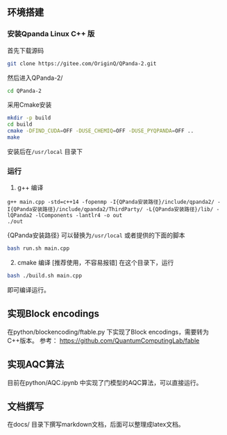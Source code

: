 ## 环境搭建
### 安装Qpanda Linux C++ 版
首先下载源码
```bash
git clone https://gitee.com/OriginQ/QPanda-2.git
```
然后进入QPanda-2/
```bash
cd QPanda-2
```
采用Cmake安装
```bash
mkdir -p build
cd build
cmake -DFIND_CUDA=OFF -DUSE_CHEMIQ=OFF -DUSE_PYQPANDA=OFF ..
make
```
安装后在`/usr/local` 目录下
### 运行
1. g++ 编译
```
g++ main.cpp -std=c++14 -fopenmp -I{QPanda安装路径}/include/qpanda2/ -I{QPanda安装路径}/include/qpanda2/ThirdParty/ -L{QPanda安装路径}/lib/ -lQPanda2 -lComponents -lantlr4 -o out
./out
```
{QPanda安装路径} 可以替换为`/usr/local`
或者提供的下面的脚本
```bash
bash run.sh main.cpp
```

2. cmake 编译 [推荐使用，不容易报错]
在这个目录下，运行
```bash
bash ./build.sh main.cpp
```
即可编译运行。

## 实现Block encodings
在python/blockencoding/ftable.py 下实现了Block encodings，需要转为C++版本。
参考： https://github.com/QuantumComputingLab/fable
## 实现AQC算法
目前在python/AQC.ipynb 中实现了门模型的AQC算法，可以直接运行。

## 文档撰写
在docs/ 目录下撰写markdown文档，后面可以整理成latex文档。